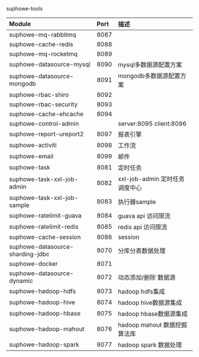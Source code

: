 suphowe-tools

| Module        | Port    | 描述    |
| :--------   | :-----   | :-----   |
| suphowe-mq-rabbitmq   | 8087   |
| suphowe-cache-redis   | 8088   |
| suphowe-mq-rocketmq   | 8089   |
| suphowe-datasource-mysql   | 8090   | mysql多数据源配置方案 |
| suphowe-datasource-mongodb   | 8091   | mongodb多数据源配置方案 |
| suphowe-rbac-shiro   | 8092   |
| suphowe-rbac-security   | 8093   |
| suphowe-cache-ehcache   | 8094   |
| suphowe-control-admin   |    | server:8095 client:8096 |
| suphowe-report-ureport2   | 8097   | 报表引擎 |
| suphowe-activiti   | 8098   | 工作流 |
| suphowe-email   | 8099   | 邮件 |
| suphowe-task   | 8081   | 定时任务 |
| suphowe-task-xxl-job-admin   | 8082   | xxl-job-admin 定时任务调度中心 |
| suphowe-task-xxl-job-sample   | 8083   | 执行器sample |
| suphowe-ratelimit-guava   | 8084   | guava api 访问限流 |
| suphowe-ratelimit-redis   | 8085   | redis api 访问限流 |
| suphowe-cache-session   | 8086   | session |
| suphowe-datasource-sharding-jdbc   | 8070   | 分库分表数据处理 |
| suphowe-docker   | 8071   |  |
| suphowe-datasource-dynamic   | 8072   | 动态添加/删除`数据源 |
| suphowe-hadoop-hdfs   | 8073   | hadoop hdfs集成 |
| suphowe-hadoop-hive   | 8074   | hadoop hive数据源集成 |
| suphowe-hadoop-hbase   | 8075   | hadoop hbase数据源集成 |
| suphowe-hadoop-mahout   | 8076   | hadoop mahout 数据挖掘算法库 |
| suphowe-hadoop-spark   | 8077   | hadoop spark 数据处理 |





